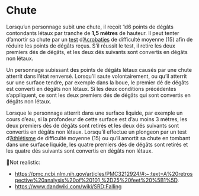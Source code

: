 # Chute

Lorsqu’un personnage subit une chute, il reçoit 1d6 points de dégâts contondants létaux par tranche de **1,5 mètres** de hauteur. Il peut tenter d’amortir sa chute par un [test](/docs/tests.md) d’[Acrobaties](/docs/competences/acrobaties.md) de difficulté moyenne (15) afin de réduire les points de dégâts reçus. S’il réussit le test, il retire les deux premiers dés de dégâts, et les deux dés suivants sont convertis en dégâts non létaux.

Un personnage subissant des points de dégâts létaux causés par une chute atterrit dans l’état renversé. Lorsqu’il saute volontairement, ou qu’il atterrit sur une surface tendre, par exemple dans la boue, le premier dé de dégâts est converti en dégâts non létaux. Si les deux conditions précédentes s’appliquent, ce sont les deux premiers dés de dégâts qui sont convertis en dégâts non létaux.

Lorsque le personnage atterrit dans une surface liquide, par exemple un cours d’eau, si la profondeur de cette surface est d’au moins 3 mètres, les deux premiers dés de dégâts sont retirés et les deux dés suivants sont convertis en dégâts non létaux. Lorsqu’il effectue un plongeon par un test d’[Athlétisme](/docs/competences/athletisme.md) de difficulté moyenne (15) ou qu’il amortit sa chute en tombant dans une surface liquide, les quatre premiers dés de dégâts sont retirés et les quatre dés suivants sont convertis en dégâts non létaux.

🚧Not realistic:

- https://pmc.ncbi.nlm.nih.gov/articles/PMC3212924/#:~:text=A%20retrospective%20analysis%20of%20101,%2D25%20feet%20%5B1%5D.
- https://www.dandwiki.com/wiki/SRD:Falling
